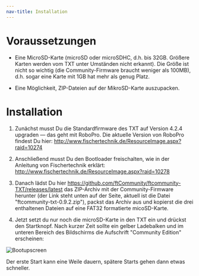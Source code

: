 ```yaml
---
nav-title: Installation
---
```

# Voraussetzungen

* Eine MicroSD-Karte (microSD oder microSDHC, d.h. bis 32GB. Größere Karten werden vom TXT unter Umständen nicht erkannt). Die Größe ist nicht so wichtig (die Community-Firmware braucht weniger als 100MB), d.h. sogar eine Karte mit 1GB hat mehr als genug Platz.

* Eine Möglichkeit, ZIP-Dateien auf der MikroSD-Karte auszupacken.

# Installation

1. Zunächst musst Du die Standardfirmware des TXT auf Version 4.2.4 upgraden &mdash; das geht mit RoboPro. Die aktuelle Version von RoboPro findest Du hier: http://www.fischertechnik.de/ResourceImage.aspx?raid=10274

1. Anschließend musst Du den Bootloader freischalten, wie in der Anleitung von Fischertechnik erklärt: http://www.fischertechnik.de/ResourceImage.aspx?raid=10278

1. Danach lädst Du hier https://github.com/ftCommunity/ftcommunity-TXT/releases/latest das ZIP-Archiv mit der Community-Firmware herunter (der Link steht unten auf der Seite, aktuell ist die Datei "ftcommunity-txt-0.9.2.zip"), packst das Archiv aus und kopierst die drei enthaltenen Dateien auf eine FAT32 formatierte micoSD-Karte.

1. Jetzt setzt du nur noch die microSD-Karte in den TXT ein und drückst den Startknopf. Nach kurzer Zeit sollte ein gelber Ladebalken und im unteren Bereich des Bildschirms die Aufschrift "Community Edition" erscheinen:

 ![Bootupscreen](https://raw.githubusercontent.com/ftCommunity/ftcommunity-TXT/master/board/fischertechnik/TXT/rootfs/etc/ftc-logo.png)

 Der erste Start kann eine Weile dauern, spätere Starts gehen dann etwas schneller.
